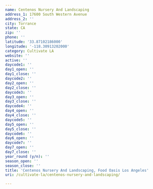 ```yaml
---
name: Centenos Nursery And Landscaping
address_1: 17600 South Western Avenue
address_2: ''
city: Torrance
state: CA
zip: ''
phone: ''
latitude: '33.87102186000'
longitude: '-118.30913202000'
category: Cultivate LA
website: ''
active: ''
daycode1: ''
day1_open: ''
day1_close: ''
daycode2: ''
day2_open: ''
day2_close: ''
daycode3: ''
day3_open: ''
day3_close: ''
daycode4: ''
day4_open: ''
day4_close: ''
daycode5: ''
day5_open: ''
day5_close: ''
daycode6: ''
day6_open: ''
daycode7: ''
day7_open: ''
day7_close: ''
year_round (y/n): ''
season_open: ''
season_close: ''
title: 'Centenos Nursery And Landscaping, Food Oasis Los Angeles'
uri: /cultivate-la/centenos-nursery-and-landscaping/

---
```

